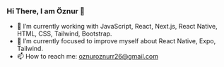 
###                                   Hi There, I am Öznur 👋

  - 🔭 I’m currently working with JavaScript, React, Next.js, React Native, HTML, CSS, Tailwind, Bootstrap.
  - 🌱 I’m currently focused to improve myself about React Native, Expo, Tailwind.
  - 📫 How to reach me: oznuroznurr26@gmail.com


